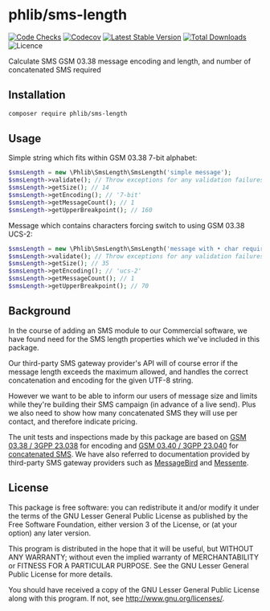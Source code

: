 # phlib/sms-length

[![Code Checks](https://img.shields.io/github/workflow/status/phlib/sms-length/CodeChecks?logo=github)](https://github.com/phlib/sms-length/actions/workflows/code-checks.yml)
[![Codecov](https://img.shields.io/codecov/c/github/phlib/sms-length.svg?logo=codecov)](https://codecov.io/gh/phlib/sms-length)
[![Latest Stable Version](https://img.shields.io/packagist/v/phlib/sms-length.svg?logo=packagist)](https://packagist.org/packages/phlib/sms-length)
[![Total Downloads](https://img.shields.io/packagist/dt/phlib/sms-length.svg?logo=packagist)](https://packagist.org/packages/phlib/sms-length)
![Licence](https://img.shields.io/github/license/phlib/sms-length.svg)

Calculate SMS GSM 03.38 message encoding and length, and number of concatenated SMS required

## Installation

```sh
composer require phlib/sms-length
```

## Usage

Simple string which fits within GSM 03.38 7-bit alphabet:

```php
$smsLength = new \Phlib\SmsLength\SmsLength('simple message');
$smsLength->validate(); // Throw exceptions for any validation failures
$smsLength->getSize(); // 14
$smsLength->getEncoding(); // '7-bit'
$smsLength->getMessageCount(); // 1
$smsLength->getUpperBreakpoint(); // 160
```

Message which contains characters forcing switch to using GSM 03.38 UCS-2:

```php
$smsLength = new \Phlib\SmsLength\SmsLength('message with • char requiring UCS-2');
$smsLength->validate(); // Throw exceptions for any validation failures
$smsLength->getSize(); // 35
$smsLength->getEncoding(); // 'ucs-2'
$smsLength->getMessageCount(); // 1
$smsLength->getUpperBreakpoint(); // 70
```

## Background

In the course of adding an SMS module to our Commercial software, we have found
need for the SMS length properties which we've included in this package.

Our third-party SMS gateway provider's API will of course error if the message
length exceeds the maximum allowed, and handles the correct concatenation and
encoding for the given UTF-8 string.

However we want to be able to inform our users of message size and limits while
they're building their SMS campaign (in advance of a live send). Plus we also
need to show how many concatenated SMS they will use per contact, and therefore
indicate pricing.

The unit tests and inspections made by this package are based on
[GSM 03.38 / 3GPP 23.038](https://en.wikipedia.org/wiki/GSM_03.38) for encoding
and [GSM 03.40 / 3GPP 23.040](https://en.wikipedia.org/wiki/GSM_03.40) for
[concatenated SMS](https://en.wikipedia.org/wiki/Concatenated_SMS). We have also
referred to documentation provided by third-party SMS gateway providers such as
[MessageBird](https://support.messagebird.com/hc/en-us/articles/208739745-How-long-can-a-text-message-be-)
and [Messente](https://messente.com/documentation/tools/sms-length-calculator).

## License

This package is free software: you can redistribute it and/or modify
it under the terms of the GNU Lesser General Public License as published by
the Free Software Foundation, either version 3 of the License, or
(at your option) any later version.

This program is distributed in the hope that it will be useful,
but WITHOUT ANY WARRANTY; without even the implied warranty of
MERCHANTABILITY or FITNESS FOR A PARTICULAR PURPOSE.  See the
GNU Lesser General Public License for more details.

You should have received a copy of the GNU Lesser General Public License
along with this program.  If not, see <http://www.gnu.org/licenses/>.

